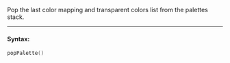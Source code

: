 Pop the last color mapping and transparent colors list from the palettes stack.

---

#### Syntax:
```lua
popPalette()
```